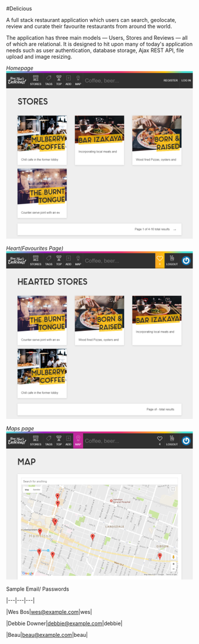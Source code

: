 #Delicious 

A full stack restaurant application which users can search, geolocate, review and curate their favourite restaurants from around the world.

The application has three main models — Users, Stores and Reviews — all of which are relational. It is designed to hit upon many of today's application needs such as user authentication, database storage, Ajax REST API, file upload and image resizing.


_Homepage_
![img](./delicious.now.sh.png)

_Heart(Favourites Page)_
![img](./delicious.now.sh-hearts.png)

_Maps page_
![img](./delicious.now.sh-map.png)



Sample Email/ Passwords

|---|---|---|

|Wes Bos|wes@example.com|wes|

|Debbie Downer|debbie@example.com|debbie|

|Beau|beau@example.com|beau|


